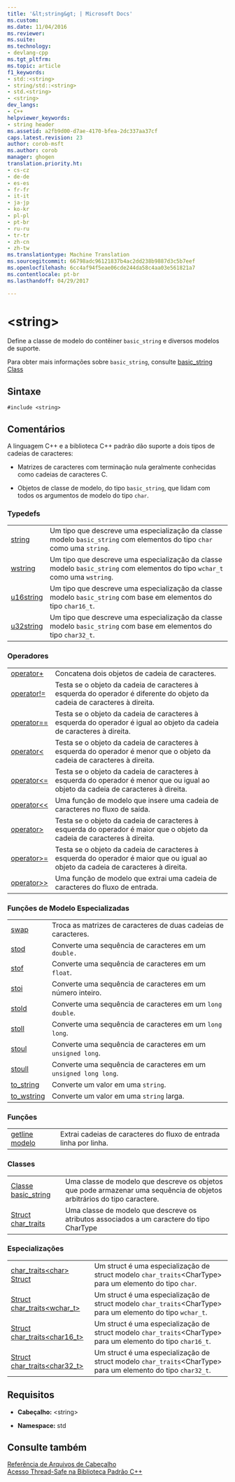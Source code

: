 ```yaml
---
title: '&lt;string&gt; | Microsoft Docs'
ms.custom: 
ms.date: 11/04/2016
ms.reviewer: 
ms.suite: 
ms.technology:
- devlang-cpp
ms.tgt_pltfrm: 
ms.topic: article
f1_keywords:
- std::<string>
- string/std::<string>
- std.<string>
- <string>
dev_langs:
- C++
helpviewer_keywords:
- string header
ms.assetid: a2fb9d00-d7ae-4170-bfea-2dc337aa37cf
caps.latest.revision: 23
author: corob-msft
ms.author: corob
manager: ghogen
translation.priority.ht:
- cs-cz
- de-de
- es-es
- fr-fr
- it-it
- ja-jp
- ko-kr
- pl-pl
- pt-br
- ru-ru
- tr-tr
- zh-cn
- zh-tw
ms.translationtype: Machine Translation
ms.sourcegitcommit: 66798adc96121837b4ac2dd238b9887d3c5b7eef
ms.openlocfilehash: 6cc4af94f5eae06cde244da58c4aa03e561821a7
ms.contentlocale: pt-br
ms.lasthandoff: 04/29/2017

---
```

# <a name="ltstringgt"></a>&lt;string&gt;
Define a classe de modelo do contêiner `basic_string` e diversos modelos de suporte.  
  
 Para obter mais informações sobre `basic_string`, consulte [basic_string Class](../standard-library/basic-string-class.md)  
  
## <a name="syntax"></a>Sintaxe  
  
```  
#include <string>  
```  
  
## <a name="remarks"></a>Comentários  
 A linguagem C++ e a biblioteca C++ padrão dão suporte a dois tipos de cadeias de caracteres:  
  
-   Matrizes de caracteres com terminação nula geralmente conhecidas como cadeias de caracteres C.  
  
-   Objetos de classe de modelo, do tipo `basic_string`, que lidam com todos os argumentos de modelo do tipo `char`.  
  
### <a name="typedefs"></a>Typedefs  
  
|||  
|-|-|  
|[string](../standard-library/string-typedefs.md#string)|Um tipo que descreve uma especialização da classe modelo `basic_string` com elementos do tipo `char` como uma `string`.|  
|[wstring](../standard-library/string-typedefs.md#wstring)|Um tipo que descreve uma especialização da classe modelo `basic_string` com elementos do tipo `wchar_t` como uma `wstring`.|  
|[u16string](../standard-library/string-typedefs.md#u16string)|Um tipo que descreve uma especialização da classe modelo `basic_string` com base em elementos do tipo `char16_t`.|  
|[u32string](../standard-library/string-typedefs.md#u32string)|Um tipo que descreve uma especialização da classe modelo `basic_string` com base em elementos do tipo `char32_t`.|  
  
### <a name="operators"></a>Operadores  
  
|||  
|-|-|  
|[operator+](../standard-library/string-operators.md#op_add)|Concatena dois objetos de cadeia de caracteres.|  
|[operator!=](../standard-library/string-operators.md#op_neq)|Testa se o objeto da cadeia de caracteres à esquerda do operador é diferente do objeto da cadeia de caracteres à direita.|  
|[operator==](../standard-library/string-operators.md#op_eq_eq)|Testa se o objeto da cadeia de caracteres à esquerda do operador é igual ao objeto da cadeia de caracteres à direita.|  
|[operator<](../standard-library/string-operators.md#op_lt)|Testa se o objeto da cadeia de caracteres à esquerda do operador é menor que o objeto da cadeia de caracteres à direita.|  
|[operator<=](../standard-library/string-operators.md#op_lt_eq)|Testa se o objeto da cadeia de caracteres à esquerda do operador é menor que ou igual ao objeto da cadeia de caracteres à direita.|  
|[operator<\<](../standard-library/string-operators.md#op_lt_lt)|Uma função de modelo que insere uma cadeia de caracteres no fluxo de saída.|  
|[operator>](../standard-library/string-operators.md#op_gt)|Testa se o objeto da cadeia de caracteres à esquerda do operador é maior que o objeto da cadeia de caracteres à direita.|  
|[operator>=](../standard-library/string-operators.md#op_gt_eq)|Testa se o objeto da cadeia de caracteres à esquerda do operador é maior que ou igual ao objeto da cadeia de caracteres à direita.|  
|[operator>>](../standard-library/string-operators.md#op_gt_gt)|Uma função de modelo que extrai uma cadeia de caracteres do fluxo de entrada.|  
  
### <a name="specialized-template-functions"></a>Funções de Modelo Especializadas  
  
|||  
|-|-|  
|[swap](../standard-library/string-functions.md#swap)|Troca as matrizes de caracteres de duas cadeias de caracteres.|  
|[stod](../standard-library/string-functions.md#stod)|Converte uma sequência de caracteres em um `double.`|  
|[stof](../standard-library/string-functions.md#stof)|Converte uma sequência de caracteres em um `float`.|  
|[stoi](../standard-library/string-functions.md#stoi)|Converte uma sequência de caracteres em um número inteiro.|  
|[stold](../standard-library/string-functions.md#stold)|Converte uma sequência de caracteres em um `long double`.|  
|[stoll](../standard-library/string-functions.md#stoll)|Converte uma sequência de caracteres em um `long long`.|  
|[stoul](../standard-library/string-functions.md#stoul)|Converte uma sequência de caracteres em um `unsigned long`.|  
|[stoull](../standard-library/string-functions.md#stoull)|Converte uma sequência de caracteres em um `unsigned long long`.|  
|[to_string](../standard-library/string-functions.md#to_string)|Converte um valor em uma `string`.|  
|[to_wstring](../standard-library/string-functions.md#to_wstring)|Converte um valor em uma `string` larga.|  
  
### <a name="functions"></a>Funções  
  
|||  
|-|-|  
|[getline modelo](../standard-library/string-functions.md#getline)|Extrai cadeias de caracteres do fluxo de entrada linha por linha.|  
  
### <a name="classes"></a>Classes  
  
|||  
|-|-|  
|[Classe basic_string](../standard-library/basic-string-class.md)|Uma classe de modelo que descreve os objetos que pode armazenar uma sequência de objetos arbitrários do tipo caractere.|  
|[Struct char_traits](../standard-library/char-traits-struct.md)|Uma classe de modelo que descreve os atributos associados a um caractere do tipo CharType|  
  
### <a name="specializations"></a>Especializações  
  
|||  
|-|-|  
|[char_traits\<char> Struct](../standard-library/char-traits-char-struct.md)|Um struct é uma especialização de struct modelo `char_traits`\<CharType> para um elemento do tipo `char`.|  
|[Struct char_traits<wchar_t>](../standard-library/char-traits-wchar-t-struct.md)|Um struct é uma especialização de struct modelo `char_traits`\<CharType> para um elemento do tipo `wchar_t`.|  
|[Struct char_traits<char16_t>](../standard-library/char-traits-char16-t-struct.md)|Um struct é uma especialização de struct modelo `char_traits`\<CharType> para um elemento do tipo `char16_t`.|  
|[Struct char_traits<char32_t>](../standard-library/char-traits-char32-t-struct.md)|Um struct é uma especialização de struct modelo `char_traits`\<CharType> para um elemento do tipo `char32_t`.|  
  
## <a name="requirements"></a>Requisitos  
  
- **Cabeçalho:** \<string>  
  
- **Namespace:** std  
  
## <a name="see-also"></a>Consulte também  
 [Referência de Arquivos de Cabeçalho](../standard-library/cpp-standard-library-header-files.md)   
 [Acesso Thread-Safe na Biblioteca Padrão C++](../standard-library/thread-safety-in-the-cpp-standard-library.md)




